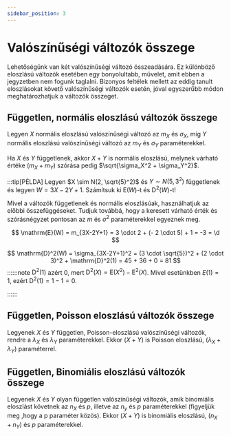 ```yaml
---
sidebar_position: 3
---
```


# Valószínűségi változók összege

Lehetőségünk van két valószínűségi változó összeadására. Ez különböző eloszlású változók esetében egy bonyolultabb,
művelet, amit ebben a jegyzetben nem fogunk taglalni. Bizonyos feltélek mellett az eddig tanult eloszlásokat követő
valószínűségi változók esetén, jóval egyszerűbb módon meghatározhatjuk a változók összeget.

## Független, normális eloszlású változók összege

Legyen $X$ normális eloszlású valószínűségi változó az $m_X$ és $\sigma_X$, míg $Y$ normális eloszlású valószínűségi
változó az $m_Y$ és $\sigma_Y$ paraméterekkel.

Ha $X$ és $Y$ függetlenek, akkor $X+Y$ is normális eloszlású, melynek várható értéke ($m_X + m_Y$) szórása pedig
$\sqrt{\sigma_X^2 + \sigma_Y^2}$.

:::tip[PÉLDA]
Legyen $X \sim N(2, \sqrt{5}^2)$ és $Y \sim N(5, 3^2)$ függetlenek és legyen $W = 3X - 2Y + 1$. Számítsuk ki
$\mathrm{E}(W)$-t és $\mathrm{D}^2(W)$-t!

Mivel a változók függetlenek és normális eloszlásúak, használhatjuk az előbbi összefüggéseket. Tudjuk továbbá, hogy a
keresett várható érték és szórásnégyzet pontosan az $m$ és $\sigma^2$ paraméterekkel egyeznek meg.

$$
\mathrm{E}(W) = m_{3X-2Y+1} = 3 \cdot 2 + (- 2 \cdot 5) + 1 = -3 = \d
$$

$$
\mathrm{D}^2(W) = \sigma_{3X-2Y+1}^2 = (3 \cdot \sqrt{5})^2 + (2 \cdot 3)^2 + \mathrm{D}^2(1) = 45 + 36 + 0 = 81
$$
::::::note
$\mathrm{D}^2(1)$ azért 0, mert $\mathrm{D}^2(X) = \mathrm{E}(X^2) - \mathrm{E}^2(X)$. Mivel esetünkben $E(1) = 1$,
ezért $\mathrm{D}^2(1) = 1 - 1 = 0$.

::::::

## Független, Poisson eloszlású változók összege

Legyenek $X$ és $Y$ független, Poisson-eloszlású valószínűségi változók, rendre a $\lambda_X$ és $\lambda_Y$
paraméterekkel. Ekkor $(X+Y)$ is Poisson eloszlású, $(\lambda_X + \lambda_Y)$ paraméterrel.

## Független, Binomiális eloszlású változók összege

Legyenek $X$ és $Y$ olyan független valószínűségi változók, amik binomiális eloszlást követnek az $n_X$ és $p$, illetve
az $n_y$ és $p$ paraméterekkel (figyeljük meg ,hogy a p paraméter közös). Ekkor $(X+Y)$ is binomiális eloszlású,
$(n_X + n_Y)$ és $p$ paraméterekkel.
